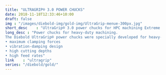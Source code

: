```yaml
---
title: "ULTRAGRIP® 3.0 POWER CHUCKS"
date: 2018-11-18T12:33:46+10:00
draft: false
img : "/images/diebold-img/gold-img/UltraGrip-menue-300px.jpg"
short_desc    : "UltraGrip® 3.0 power chucks for HPC machining Extreme holding forces Highest concentricity Vibration dampened Ideal for titanium and Inconel machining "
long_desc : "Power chucks for heavy-duty machining.
The Diebold UltraGrip® power chucks were specially developed for heavy-duty machining. They are characterized by the highest possible clamping forces and, thanks to their special design, also have vibration-damping properties. The combination of high concentricity, paired with the maximum possible clamping forces, is unique in this form. The entire area of ​​HPC milling with large cutting depths combined with high feed rates and extreme cutting forces is thus completely covered.
• maximum clamping forces
• vibration-damping design
• high cutting depths
• high feed rates"
link    : "ultragrip"
series: "/diebold/gold/"
---
```

